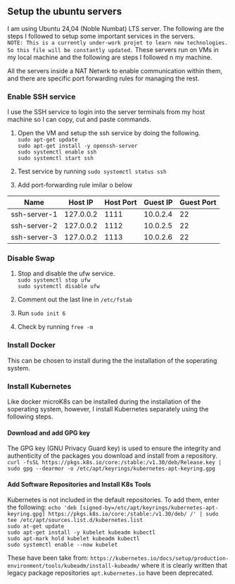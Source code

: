 ## Setup the ubuntu servers
I am using Ubuntu 24,04 (Noble Numbat) LTS server. The following are the steps I followed to setup some important services in the servers.   
`NOTE: This is a currently under-work projet to learn new technologies. So this file will be constantly updated.`
These servers run on VMs in my local machine and the following are steps I followed n my machine.

All the servers inside a NAT Netwrk to enable communication within them, and there are specific port forwarding rules for managing the rest.

### Enable SSH service
I use the SSH service to login into the server terminals from my host machine so I can copy, cut and paste commands. 

1. Open the VM and setup the ssh service by doing the following.  
`sudo apt-get update`  
`sudo apt-get install -y openssh-server`  
`sudo systemctl enable ssh`  
`sudo systemctl start ssh`  

2. Test service by running `sudo systemctl status ssh`

3. Add port-forwarding rule imilar o below

| Name         | Host IP    | Host Port | Guest IP | Guest Port |  
|--------------|------------|-----------|----------|------------|  
| ssh-server-1 | 127.0.0.2  | 1111      | 10.0.2.4 | 22         |  
| ssh-server-2 | 127.0.0.2  | 1112      | 10.0.2.5 | 22         |  
| ssh-server-3 | 127.0.0.2  | 1113      | 10.0.2.6 | 22         |  

### Disable Swap
1. Stop and disable the ufw service.  
`sudo systemctl stop ufw`  
`sudo systemctl disable ufw`

2. Comment out the last line in `/etc/fstab`

3. Run `sudo init 6`

4. Check by running `free -m`

### Install Docker
This can be chosen to install during the the installation of the soperating system.

### Install Kubernetes
Like docker microK8s can be installed during the installation of the soperating system, however, I install Kubernetes separately using the following steps.

#### Download and add GPG key
The GPG key (GNU Privacy Guard key) is used to ensure the integrity and authenticity of the packages you download and install from a repository.   
`curl -fsSL https://pkgs.k8s.io/core:/stable:/v1.30/deb/Release.key | sudo gpg --dearmor -o /etc/apt/keyrings/kubernetes-apt-keyring.gpg`

#### Add Software Repositories and Install K8s Tools
Kubernetes is not included in the default repositories. To add them, enter the following:
`echo 'deb [signed-by=/etc/apt/keyrings/kubernetes-apt-keyring.gpg] https://pkgs.k8s.io/core:/stable:/v1.30/deb/ /' | sudo tee /etc/apt/sources.list.d/kubernetes.list`  
`sudo at-get update`  
`sudo apt-get install -y kubelet kubeadm kubectl`  
`sudo apt-mark hold kubelet kubeadm kubectl`    
`sudo systemctl enable --now kubelet`  

These have been take from: `https://kubernetes.io/docs/setup/production-environment/tools/kubeadm/install-kubeadm/` where it is clearly written that legacy package repositories `apt.kubernetes.io` have been deprecated. 